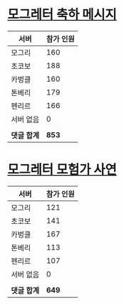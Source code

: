 # [모그레터 축하 메시지](./Event250701_v7_2_10th_moogleletter0.md)

|서버|참가 인원|
|-|-|
|모그리|160|
|초코보|188|
|카벙클|160|
|톤베리|179|
|펜리르|166|
|서버 없음|0|
|||
|**댓글 합계**|**853**|


# [모그레터 모험가 사연](./Event250701_v7_2_10th_moogleletter1.md)

|서버|참가 인원|
|-|-|
|모그리|121|
|초코보|141|
|카벙클|167|
|톤베리|113|
|펜리르|107|
|서버 없음|0|
|||
|**댓글 합계**|**649**|


